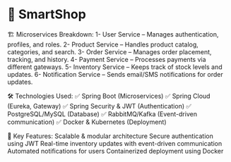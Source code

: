 # 🛒 SmartShop

🏗️ Microservices Breakdown:
1- User Service – Manages authentication, profiles, and roles.
2- Product Service – Handles product catalog, categories, and search.
3- Order Service – Manages order placement, tracking, and history.
4- Payment Service – Processes payments via different gateways.
5- Inventory Service – Keeps track of stock levels and updates.
6- Notification Service – Sends email/SMS notifications for order updates.

🛠️ Technologies Used:
✅ Spring Boot (Microservices)
✅ Spring Cloud (Eureka, Gateway)
✅ Spring Security & JWT (Authentication)
✅ PostgreSQL/MySQL (Database)
✅ RabbitMQ/Kafka (Event-driven communication)
✅ Docker & Kubernetes (Deployment)

🚀 Key Features:
Scalable & modular architecture
Secure authentication using JWT
Real-time inventory updates with event-driven communication
Automated notifications for users
Containerized deployment using Docker
